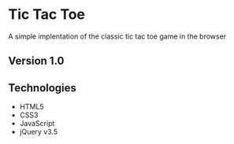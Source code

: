 # Tic Tac Toe

A simple implentation of the classic tic tac toe game in the browser

## Version 1.0

## Technologies

- HTML5
- CSS3
- JavaScript
- jQuery v3.5
